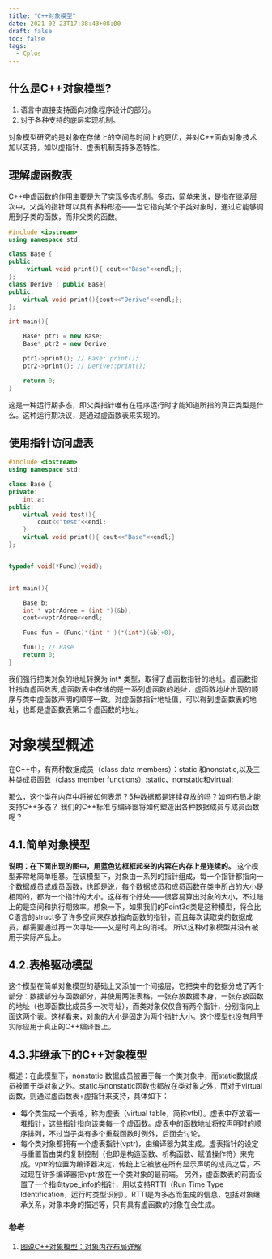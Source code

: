 ```yaml
---
title: "C++对象模型"
date: 2021-02-23T17:38:43+08:00
draft: false
toc: false
tags:
  - Cplus
---
```


## 什么是C++对象模型?

1. 语言中直接支持面向对象程序设计的部分。
2. 对于各种支持的底层实现机制。

对象模型研究的是对象在存储上的空间与时间上的更优，并对C++面向对象技术加以支持，如以虚指针、虚表机制支持多态特性。

## 理解虚函数表

C++中虚函数的作用主要是为了实现多态机制。多态，简单来说，是指在继承层次中，父类的指针可以具有多种形态——当它指向某个子类对象时，通过它能够调用到子类的函数，而非父类的函数。

```cpp
#include <iostream>
using namespace std;

class Base {
public:
	 virtual void print(){ cout<<"Base"<<endl;};
};
class Derive : public Base{
public:
    virtual void print(){cout<<"Derive"<<endl;};
};

int main(){

    Base* ptr1 = new Base;
    Base* ptr2 = new Derive;

    ptr1->print(); // Base::print();
    ptr2->print(); // Derive::print();

    return 0;
}
```

这是一种运行期多态，即父类指针唯有在程序运行时才能知道所指的真正类型是什么。这种运行期决议，是通过虚函数表来实现的。

## 使用指针访问虚表

```c++
#include <iostream>
using namespace std;

class Base {
private:
	int a;
public:
	virtual void test(){
		cout<<"test"<<endl;
	}
	virtual void print(){ cout<<"Base"<<endl;}
};


typedef void(*Func)(void);


int main(){

	Base b;
	int * vptrAdree = (int *)(&b);  
	cout<<vptrAdree<<endl;

	Func fun = (Func)*(int * )(*(int*)(&b)+8);

	fun(); // Base
    return 0;
}

```
我们强行把类对象的地址转换为 int* 类型，取得了虚函数指针的地址。虚函数指针指向虚函数表,虚函数表中存储的是一系列虚函数的地址，虚函数地址出现的顺序与类中虚函数声明的顺序一致。对虚函数指针地址值，可以得到虚函数表的地址，也即是虚函数表第二个虚函数的地址。

# 对象模型概述

在C++中，有两种数据成员（class data members）：static 和nonstatic,以及三种类成员函数（class member functions）:static、nonstatic和virtual:

那么，这个类在内存中将被如何表示？5种数据都是连续存放的吗？如何布局才能支持C++多态？ 我们的C++标准与编译器将如何塑造出各种数据成员与成员函数呢？

## 4.1.简单对象模型

**说明：在下面出现的图中，用蓝色边框框起来的内容在内存上是连续的。**
这个模型非常地简单粗暴。在该模型下，对象由一系列的指针组成，每一个指针都指向一个数据成员或成员函数，也即是说，每个数据成员和成员函数在类中所占的大小是相同的，都为一个指针的大小。这样有个好处——很容易算出对象的大小，不过赔上的是空间和执行期效率。想象一下，如果我们的Point3d类是这种模型，将会比C语言的struct多了许多空间来存放指向函数的指针，而且每次读取类的数据成员，都需要通过再一次寻址——又是时间上的消耗。
所以这种对象模型并没有被用于实际产品上。

## 4.2.表格驱动模型

这个模型在简单对象模型的基础上又添加一个间接层，它把类中的数据分成了两个部分：数据部分与函数部分，并使用两张表格，一张存放数据本身，一张存放函数的地址（也即函数比成员多一次寻址），而类对象仅仅含有两个指针，分别指向上面这两个表。这样看来，对象的大小是固定为两个指针大小。这个模型也没有用于实际应用于真正的C++编译器上。

## 4.3.非继承下的C++对象模型

概述：在此模型下，nonstatic 数据成员被置于每一个类对象中，而static数据成员被置于类对象之外。static与nonstatic函数也都放在类对象之外，而对于virtual 函数，则通过虚函数表+虚指针来支持，具体如下：

- 每个类生成一个表格，称为虚表（virtual table，简称vtbl）。虚表中存放着一堆指针，这些指针指向该类每一个虚函数。虚表中的函数地址将按声明时的顺序排列，不过当子类有多个重载函数时例外，后面会讨论。
- 每个类对象都拥有一个虚表指针(vptr)，由编译器为其生成。虚表指针的设定与重置皆由类的复制控制（也即是构造函数、析构函数、赋值操作符）来完成。vptr的位置为编译器决定，传统上它被放在所有显示声明的成员之后，不过现在许多编译器把vptr放在一个类对象的最前端。
  另外，虚函数表的前面设置了一个指向type_info的指针，用以支持RTTI（Run Time Type Identification，运行时类型识别）。RTTI是为多态而生成的信息，包括对象继承关系，对象本身的描述等，只有具有虚函数的对象在会生成。

### 参考

1. [图说C++对象模型：对象内存布局详解](https://www.cnblogs.com/QG-whz/p/4909359.html)

